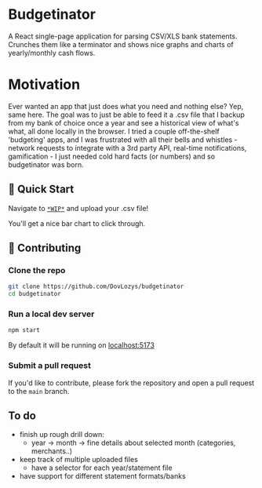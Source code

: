 # Budgetinator

A React single-page application for parsing CSV/XLS bank statements. Crunches them like a terminator and shows nice graphs and charts of yearly/monthly cash flows.

# Motivation

Ever wanted an app that just does what you need and nothing else? Yep, same here. The goal was to just be able to feed it a .csv file that I backup from my bank of choice once a year and see a historical view of what's what, all done locally in the browser. I tried a couple off-the-shelf 'budgeting' apps, and I was frustrated with all their bells and whistles - network requests to integrate with a 3rd party API, real-time notifications, gamification - I just needed cold hard facts (or numbers) and so budgetinator was born.

## 🚀 Quick Start

Navigate to [`*WIP*`](#) and upload your .csv file!

You'll get a nice bar chart to click through.

## 🤝 Contributing

### Clone the repo

```bash
git clone https://github.com/DovLozys/budgetinator
cd budgetinator
```

### Run a local dev server

```bash
npm start
```
By default it will be running on [localhost:5173](http://localhost:5173)

### Submit a pull request

If you'd like to contribute, please fork the repository and open a pull request to the `main` branch.



## To do

- finish up rough drill down:
  - year -> month -> fine details about selected month (categories, merchants..)
- keep track of multiple uploaded files
  - have a selector for each year/statement file
- have support for different statement formats/banks
